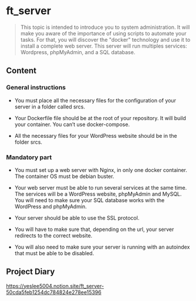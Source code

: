 # ft_server 

> This topic is intended to introduce you to system administration. It will make you aware
of the importance of using scripts to automate your tasks. For that, you will discover
the "docker" technology and use it to install a complete web server. This server will run
multiples services: Wordpress, phpMyAdmin, and a SQL database.

## Content

### General instructions

- You must place all the necessary files for the configuration of your server in a folder
called srcs.

- Your Dockerfile file should be at the root of your repository. It will build your
container. You can’t use docker-compose.

- All the necessary files for your WordPress website should be in the folder srcs.

### Mandatory part

- You must set up a web server with Nginx, in only one docker container. The
container OS must be debian buster.

- Your web server must be able to run several services at the same time. The services
will be a WordPress website, phpMyAdmin and MySQL. You will need to make
sure your SQL database works with the WordPress and phpMyAdmin.

- Your server should be able to use the SSL protocol.

- You will have to make sure that, depending on the url, your server redirects to the
correct website.

- You will also need to make sure your server is running with an autoindex that must
be able to be disabled.

## Project Diary

https://yeslee5004.notion.site/ft_server-50cda5feb1254dc784824e278ee15396
